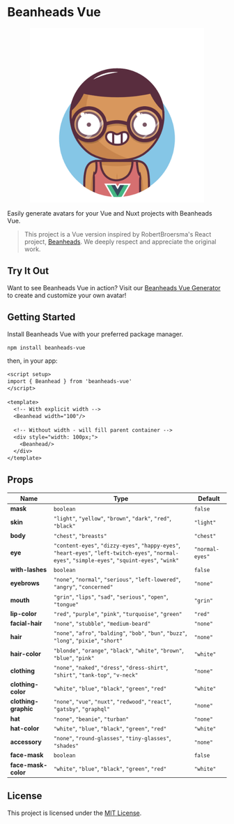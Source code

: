 # Beanheads Vue

<p align="center">
  <img alt="Beanheads Vue Characters" src="./demo/beanheads-demo.gif" width="400"/>
</p>

Easily generate avatars for your Vue and Nuxt projects with Beanheads Vue.

> This project is a Vue version inspired by RobertBroersma's React project, [Beanheads](https://github.com/RobertBroersma/beanheads). We deeply respect and appreciate the original work.

## Try It Out

Want to see Beanheads Vue in action? Visit our [Beanheads Vue Generator](https://beanheads-vue.heunsig.com) to create and customize your own avatar!

## Getting Started

Install Beanheads Vue with your preferred package manager.

```bash
npm install beanheads-vue
```

then, in your app:

```vue
<script setup>
import { Beanhead } from 'beanheads-vue'
</script>

<template>
  <!-- With explicit width -->
  <Beanhead width="100"/>
  
  <!-- Without width - will fill parent container -->
  <div style="width: 100px;">
    <Beanhead/>
  </div>
</template>
```

## Props

| **Name**            | **Type**                                                                                                                                                                                                                                    | **Default**      |
|----------------------|--------------------------------------------------------------------------------------------------------------------------------------------------------------------------------------------------------------------------------------------|------------------|
| **mask**            | `boolean`                                                                                                                                                                                                                                  | `false`          |
| **skin**            | `"light"`, `"yellow"`, `"brown"`, `"dark"`, `"red"`, `"black"`                                                                                                                                                                             | `"light"`        |
| **body**            | `"chest"`, `"breasts"`                                                                                                                                                                                                                     | `"chest"`        |
| **eye**             | `"content-eyes"`, `"dizzy-eyes"`, `"happy-eyes"`, `"heart-eyes"`, `"left-twitch-eyes"`, `"normal-eyes"`, `"simple-eyes"`, `"squint-eyes"`, `"wink"`                                                                                       | `"normal-eyes"`  |
| **with-lashes**     | `boolean`                                                                                                                                                                                                                                  | `false`          |
| **eyebrows**        | `"none"`, `"normal"`, `"serious"`, `"left-lowered"`, `"angry"`, `"concerned"`                                                                                                                                                              | `"none"`         |
| **mouth**           | `"grin"`, `"lips"`, `"sad"`, `"serious"`, `"open"`, `"tongue"`                                                                                                                                                                             | `"grin"`         |
| **lip-color**       | `"red"`, `"purple"`, `"pink"`, `"turquoise"`, `"green"`                                                                                                                                                                                    | `"red"`          |
| **facial-hair**     | `"none"`, `"stubble"`, `"medium-beard"`                                                                                                                                                                                                    | `"none"`         |
| **hair**            | `"none"`, `"afro"`, `"balding"`, `"bob"`, `"bun"`, `"buzz"`, `"long"`, `"pixie"`, `"short"`                                                                                                                                                 | `"none"`         |
| **hair-color**      | `"blonde"`, `"orange"`, `"black"`, `"white"`, `"brown"`, `"blue"`, `"pink"`                                                                                                                                                                | `"white"`        |
| **clothing**        | `"none"`, `"naked"`, `"dress"`, `"dress-shirt"`, `"shirt"`, `"tank-top"`, `"v-neck"`                                                                                                                                                       | `"none"`         |
| **clothing-color**  | `"white"`, `"blue"`, `"black"`, `"green"`, `"red"`                                                                                                                                                                                         | `"white"`        |
| **clothing-graphic**| `"none"`, `"vue"`, `"nuxt"`, `"redwood"`, `"react"`, `"gatsby"`, `"graphql"`                                                                                                                                                                         | `"none"`         |
| **hat**             | `"none"`, `"beanie"`, `"turban"`                                                                                                                                                                                                           | `"none"`         |
| **hat-color**       | `"white"`, `"blue"`, `"black"`, `"green"`, `"red"`                                                                                                                                                                                         | `"white"`        |
| **accessory**       | `"none"`, `"round-glasses"`, `"tiny-glasses"`, `"shades"`                                                                                                                                                                                  | `"none"`         |
| **face-mask**       | `boolean`                                                                                                                                                                                                                                  | `false`          |
| **face-mask-color** | `"white"`, `"blue"`, `"black"`, `"green"`, `"red"`                                                                                                                                                                                         | `"white"`        |


## License

This project is licensed under the [MIT License](https://opensource.org/license/MIT).
